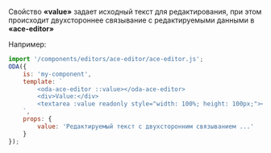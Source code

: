 Свойство **«value»** задает исходный текст для редактирования, при этом происходит двухстороннее связывание с редактируемыми данными в **«ace-editor»** 

Например:

```javascript _run_line_edit_loadoda_[my-component.js]_h=220_
import '/components/editors/ace-editor/ace-editor.js';
ODA({
    is: 'my-component',
    template: `
        <oda-ace-editor ::value></oda-ace-editor>
        <div>Value:</div>
        <textarea :value readonly style="width: 100%; height: 100px;"></textarea>
    `,
    props: {
        value: 'Редактируемый текст с двухсторонним связыванием ...'
    }
});
```